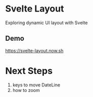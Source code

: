 # Svelte Layout
Exploring dynamic UI layout with Svelte

## Demo
https://svelte-layout.now.sh

# Next Steps
1. keys to move DateLine
2. how to zoom
